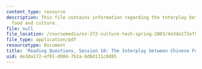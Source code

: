 ```yaml
---
content_type: resource
description: This file contains information regarding the tnterplay between chinese
  food and culture.
file: null
file_location: /coursemedia/es-272-culture-tech-spring-2003/4e3da172ef91d9847b1abd6d111c0d85_MITES_272S03_q10.pdf
file_type: application/pdf
resourcetype: Document
title: 'Reading Questions, Session 10: The Interplay between Chinese Food and Culture'
uid: 4e3da172-ef91-d984-7b1a-bd6d111c0d85
---
```

